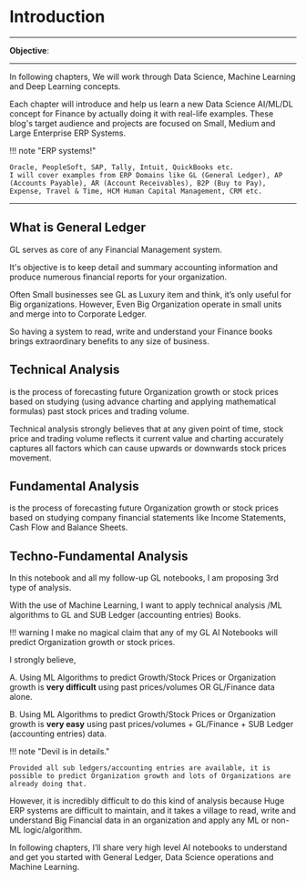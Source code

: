 # Introduction

---

**Objective**:

---

In following chapters, We will work through Data Science, Machine Learning and Deep Learning concepts.

Each chapter will introduce and help us learn a new Data Science AI/ML/DL concept for Finance by actually doing it with real-life examples. These blog's target audience and projects are focused on Small, Medium and Large Enterprise ERP Systems.

!!! note "ERP systems!"
    
    Oracle, PeopleSoft, SAP, Tally, Intuit, QuickBooks etc.
    I will cover examples from ERP Domains like GL (General Ledger), AP (Accounts Payable), AR (Account Receivables), B2P (Buy to Pay), Expense, Travel & Time, HCM Human Capital Management, CRM etc.

---

## What is General Ledger

GL serves as core of any Financial Management system.

It's objective is to keep detail and summary accounting information and produce numerous financial reports for your organization.

Often Small businesses see GL as Luxury item and think, it’s only useful for Big organizations. However, Even Big Organization operate in small units and merge into to Corporate Ledger.

So having a system to read, write and understand your Finance books brings extraordinary benefits to any size of business.

## Technical Analysis

is the process of forecasting future Organization growth or stock prices based on studying (using advance charting and applying mathematical formulas) past stock prices and trading volume.

Technical analysis strongly believes that at any given point of time, stock price and trading volume reflects it current value and charting accurately captures all factors which can cause upwards or downwards stock prices movement.

## Fundamental Analysis

is the process of forecasting future Organization growth or stock prices based on studying company financial statements like Income Statements, Cash Flow and Balance Sheets.

## Techno-Fundamental Analysis

In this notebook and all my follow-up GL notebooks, I am proposing 3rd type of analysis.

With the use of Machine Learning, I want to apply technical analysis /ML algorithms to GL and SUB Ledger (accounting entries) Books.

!!! warning
    I make no magical claim that any of my GL AI Notebooks will predict Organization growth or stock prices.

I strongly believe,

A. Using ML Algorithms to predict Growth/Stock Prices or Organization growth is **very difficult** using past prices/volumes OR GL/Finance data alone.

B. Using ML Algorithms to predict Growth/Stock Prices or Organization growth is **very easy** using past prices/volumes + GL/Finance + SUB Ledger (accounting entries) data.

!!! note "Devil is in details."

    Provided all sub ledgers/accounting entries are available, it is possible to predict Organization growth and lots of Organizations are already doing that.

However, it is incredibly difficult to do this kind of analysis because
Huge ERP systems are difficult to maintain, and it takes a village to read, write and understand Big Financial data in an organization and apply any ML or non-ML logic/algorithm.

In following chapters, I’ll share very high level AI notebooks to understand and get you started with General Ledger, Data Science operations and Machine Learning.